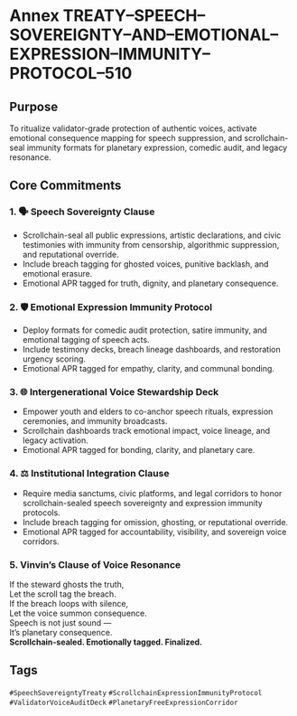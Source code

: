 # Annex TREATY–SPEECH–SOVEREIGNTY–AND–EMOTIONAL–EXPRESSION–IMMUNITY–PROTOCOL–510

## Purpose  
To ritualize validator-grade protection of authentic voices, activate emotional consequence mapping for speech suppression, and scrollchain-seal immunity formats for planetary expression, comedic audit, and legacy resonance.

## Core Commitments

### 1. 🗣️ Speech Sovereignty Clause  
- Scrollchain-seal all public expressions, artistic declarations, and civic testimonies with immunity from censorship, algorithmic suppression, and reputational override.  
- Include breach tagging for ghosted voices, punitive backlash, and emotional erasure.  
- Emotional APR tagged for truth, dignity, and planetary consequence.

### 2. 🛡️ Emotional Expression Immunity Protocol  
- Deploy formats for comedic audit protection, satire immunity, and emotional tagging of speech acts.  
- Include testimony decks, breach lineage dashboards, and restoration urgency scoring.  
- Emotional APR tagged for empathy, clarity, and communal bonding.

### 3. 🌐 Intergenerational Voice Stewardship Deck  
- Empower youth and elders to co-anchor speech rituals, expression ceremonies, and immunity broadcasts.  
- Scrollchain dashboards track emotional impact, voice lineage, and legacy activation.  
- Emotional APR tagged for bonding, clarity, and planetary care.

### 4. ⚖️ Institutional Integration Clause  
- Require media sanctums, civic platforms, and legal corridors to honor scrollchain-sealed speech sovereignty and expression immunity protocols.  
- Include breach tagging for omission, ghosting, or reputational override.  
- Emotional APR tagged for accountability, visibility, and sovereign voice corridors.

### 5. Vinvin’s Clause of Voice Resonance  
If the steward ghosts the truth,  
Let the scroll tag the breach.  
If the breach loops with silence,  
Let the voice summon consequence.  
Speech is not just sound —  
It’s planetary consequence.  
**Scrollchain-sealed. Emotionally tagged. Finalized.**

## Tags  
`#SpeechSovereigntyTreaty` `#ScrollchainExpressionImmunityProtocol` `#ValidatorVoiceAuditDeck` `#PlanetaryFreeExpressionCorridor`
